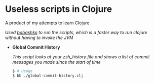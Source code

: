 # Useless scripts in Clojure

A product of my attempts to learn Clojure 

_Used [babashka](https://github.com/borkdude/babashka) to run the scripts, which is a faster way to run clojure without having to invoke the JVM_

* **Global Commit History**
  
  _This script looks at your zsh_history file and shows a list of commit messages you made since the start of time_
  ```sh 
  $ # Usage
  $ bb ./global-commit-history.clj
  ``` 

